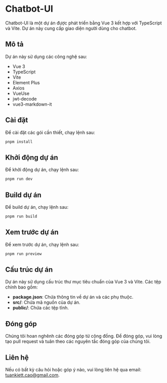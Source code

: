 
# Chatbot-UI

Chatbot-UI là một dự án được phát triển bằng Vue 3 kết hợp với TypeScript và Vite. Dự án này cung cấp giao diện người dùng cho chatbot.

## Mô tả

Dự án này sử dụng các công nghệ sau:
- Vue 3
- TypeScript
- Vite
- Element Plus
- Axios
- VueUse
- jwt-decode
- vue3-markdown-it

## Cài đặt

Để cài đặt các gói cần thiết, chạy lệnh sau:
```sh
pnpm install
```

## Khởi động dự án

Để khởi động dự án, chạy lệnh sau:
```sh
pnpm run dev
```

## Build dự án

Để build dự án, chạy lệnh sau:
```sh
pnpm run build
```

## Xem trước dự án

Để xem trước dự án, chạy lệnh sau:
```sh
pnpm run preview
```

## Cấu trúc dự án

Dự án này sử dụng cấu trúc thư mục tiêu chuẩn của Vue 3 và Vite. Các tệp chính bao gồm:

- **package.json**: Chứa thông tin về dự án và các phụ thuộc.
- **src/**: Chứa mã nguồn của dự án.
- **public/**: Chứa các tệp tĩnh.

## Đóng góp

Chúng tôi hoan nghênh các đóng góp từ cộng đồng. Để đóng góp, vui lòng tạo pull request và tuân theo các nguyên tắc đóng góp của chúng tôi.

## Liên hệ

Nếu có bất kỳ câu hỏi hoặc góp ý nào, vui lòng liên hệ qua email: [tuankiett.cao@gmail.com](tuankiett.cao@gmail.com).
